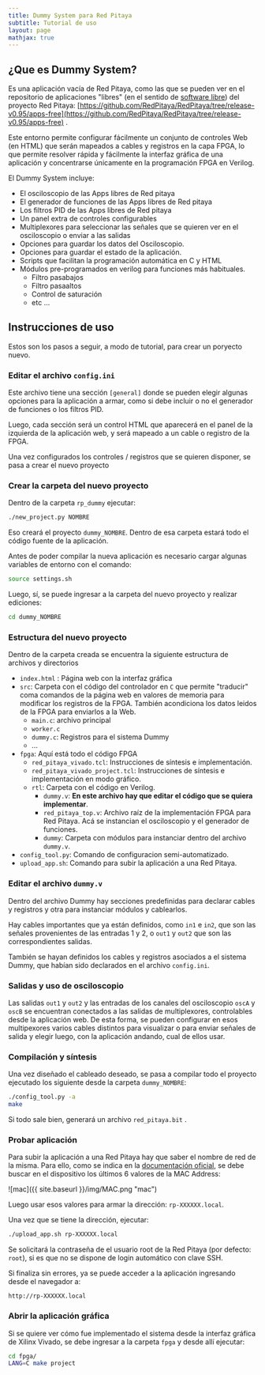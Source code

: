 ```yaml
---
title: Dummy System para Red Pitaya
subtitle: Tutorial de uso
layout: page
mathjax: true
---
```



## ¿Que es Dummy System?

Es una aplicación vacía de Red Pitaya, como las que se pueden ver en el repositorio
de aplicaciones "libres" (en el sentido de [software libre](https://es.wikipedia.org/wiki/Software_libre))
del proyecto Red Pitaya:
[https://github.com/RedPitaya/RedPitaya/tree/release-v0.95/apps-free](https://github.com/RedPitaya/RedPitaya/tree/release-v0.95/apps-free)
.

Este entorno permite configurar fácilmente un conjunto de controles Web (en HTML) que
serán mapeados a cables y registros en la capa FPGA, lo que permite resolver rápida y fácilmente
la interfaz gráfica de una aplicación y concentrarse únicamente en la programación FPGA en Verilog.

El Dummy System incluye:
  - El osciloscopio de las Apps libres de Red pitaya
  - El generador de funciones de las Apps libres de Red pitaya
  - Los filtros PID de las Apps libres de Red pitaya
  - Un panel extra de controles configurables
  - Multiplexores para seleccionar las señales que se quieren ver en el osciloscopio
    o enviar a las salidas
  - Opciones para guardar los datos del Osciloscopio.
  - Opciones para guardar el estado de la aplicación.
  - Scripts que facilitan la programación automática en C y HTML
  - Módulos pre-programados en verilog para funciones más habituales.
    - Filtro pasabajos
    - Filtro pasaaltos
    - Control de saturación
    - etc ...

## Instrucciones de uso

Estos son los pasos a seguir, a modo de tutorial, para crear un poryecto nuevo.

### Editar el archivo `config.ini`

Este archivo tiene una sección `[general]` donde se pueden elegir algunas opciones
para la aplicación a armar, como si debe incluir o no el generador de funciones
o los filtros PID.

Luego, cada sección será un control HTML que aparecerá en el panel de la izquierda
de la aplicación web, y será mapeado a un cable o registro de la FPGA.

Una vez configurados los controles / registros que se quieren disponer, se pasa
a crear el nuevo proyecto

### Crear la carpeta del nuevo proyecto

Dentro de la carpeta `rp_dummy` ejecutar:

```bash
./new_project.py NOMBRE
```

Eso creará el proyecto `dummy_NOMBRE`. Dentro de esa carpeta estará todo
el código fuente de la aplicación.

Antes de poder compilar la nueva aplicación es necesario cargar algunas variables
de entorno con el comando:

```bash
source settings.sh
```

Luego, sí, se puede ingresar a la carpeta del nuevo proyecto y realizar ediciones:

```bash
cd dummy_NOMBRE
```

### Estructura del nuevo proyecto

Dentro de la carpeta creada se encuentra la siguiente estructura de archivos y directorios

  - `index.html` : Página web con la interfaz gráfica
  - `src`: Carpeta con el código del controlador en `C` que permite
    "traducir" coma comandos de la página web en valores de memoria para
    modificar los registros de la FPGA. También acondiciona los datos leidos
    de la FPGA para enviarlos a la Web.
    - `main.c`: archivo principal
    - `worker.c`
    - `dummy.c`: Registros para el sistema Dummy
    - ...
  - `fpga`: Aquí está todo el código FPGA
    - `red_pitaya_vivado.tcl`: Instrucciones de síntesis e implementación.
    - `red_pitaya_vivado_project.tcl`: Instrucciones de síntesis e implementación en modo gráfico.
    - `rtl`: Carpeta con el código en Verilog.
      - `dummy.v`: **En este archivo hay que editar el código que se quiera implementar**.
      - `red_pitaya_top.v`: Archivo raíz de la implementación FPGA para Red Pitaya. Acá se instancian el osciloscopio y el generador de funciones.
      - `dummy`: Carpeta con módulos para instanciar dentro del archivo `dummy.v`.
  - `config_tool.py`: Comando de configuracion semi-automatizado.
  - `upload_app.sh`: Comando para subir la aplicación a una Red Pitaya.

### Editar el archivo `dummy.v`

Dentro del archivo Dummy hay secciones predefinidas para declarar cables y registros y otra
para instanciar módulos y cablearlos.

Hay cables importantes que ya están definidos, como `in1` e `in2`, que son las señales
provenientes de las entradas 1 y 2, o `out1` y `out2` que son las correspondientes
salidas.

También se hayan definidos los cables y registros asociados a el sistema Dummy, que habían
sido declarados en el archivo `config.ini`.

### Salidas y uso de osciloscopio

Las salidas `out1` y `out2` y las entradas de los canales del osciloscopio
`oscA` y `oscB` se encuentran conectados a las salidas de multiplexores, controlables
desde la aplicación web. De esta forma, se pueden configurar en esos multipexores varios
cables distintos para visualizar o para enviar señales de salida y elegir luego,
con la aplicación andando, cual de ellos usar.

### Compilación y síntesis

Una vez diseñado el cableado deseado, se pasa a compilar todo el proyecto
ejecutado los siguiente desde la carpeta `dummy_NOMBRE`:

```bash
./config_tool.py -a
make
```

Si todo sale bien, generará un archivo `red_pitaya.bit` .

### Probar aplicación

Para subir la aplicación a una Red Pitaya hay que saber el nombre de red de la
misma. Para ello, como se indica en la
[documentación oficial](http://redpitaya.readthedocs.io/en/latest/quickStart/troubleshooting/troubleshooting.html#how-to-find-red-pitaya-url-if-it-is-not-written-on-sticker),
se debe buscar en el dispositivo los últimos 6 valores de la MAC Address:

![mac]({{ site.baseurl }}/img/MAC.png "mac")

Luego usar esos valores para armar la dirección:
`rp-XXXXXX.local`.

Una vez que se tiene la dirección, ejecutar:


```bash
./upload_app.sh rp-XXXXXX.local
```

Se solicitará la contraseña de el usuario root de la Red Pitaya
(por defecto: `root`), si es que no se dispone de login automático con
clave SSH.

Si finaliza sin errores, ya se puede acceder a la aplicación ingresando desde
el navegador a:

`http://rp-XXXXXX.local`

### Abrir la aplicación gráfica

Si se quiere ver cómo fue implementado el sistema desde la interfaz gráfica
de Xilinx Vivado, se debe ingresar a la carpeta `fpga` y desde allí ejecutar:

```bash
cd fpga/
LANG=C make project
```
